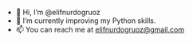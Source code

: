 - 👋 Hi, I’m @elifnurdogruoz
- 🌱 I’m currently improving my Python skills.
- 📫 You can reach me at elifnurdogruoz@gmail.com

<!---
elifnurdogruoz/elifnurdogruoz is a ✨ special ✨ repository because its `README.md` (this file) appears on your GitHub profile.
You can click the Preview link to take a look at your changes.
--->
